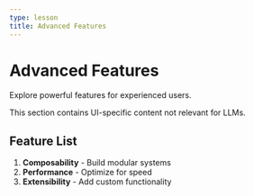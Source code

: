 ```yaml
---
type: lesson
title: Advanced Features
---
```


# Advanced Features

Explore powerful features for experienced users.

<llm-exclude>
This section contains UI-specific content not relevant for LLMs.
</llm-exclude>

## Feature List

1. **Composability** - Build modular systems
2. **Performance** - Optimize for speed
3. **Extensibility** - Add custom functionality

<!--@include: ../snippets/feature-details.md-->
